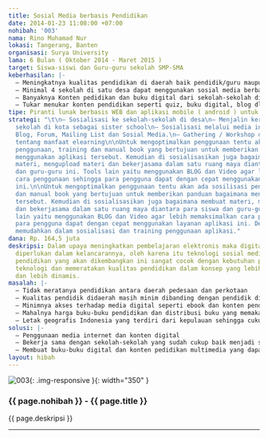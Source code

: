 ```yaml
---
title: Sosial Media berbasis Pendidikan
date: 2014-01-23 11:08:00 +07:00
nohibah: '003'
nama: Rino Muhamad Nur
lokasi: Tangerang, Banten
organisasi: Surya University
lama: 6 Bulan ( Oktober 2014 - Maret 2015 )
target: Siswa-siswi dan Guru-guru sekolah SMP-SMA
keberhasilan: |-
  – Meningkatnya kualitas pendidikan di daerah baik pendidik/guru maupun siswanya.
  – Minimal 4 sekolah di satu desa dapat menggunakan sosial media berbasis pendidikan ini
  – Banyaknya Konten pedidikan dan buku digital dari sekolah-sekolah di kota
  – Tukar menukar konten pendidikan seperti quiz, buku digital, blog dll antar sekolah
tipe: Piranti lunak berbasis WEB dan aplikasi mobile ( android ) untuk mendukungnya.
strategi: "\t\n– Sosialisasi ke sekolah-sekolah di desa\n– Menjalin kerjasama dengan
  sekolah di kota sebagai sister school\n– Sosialisasi melalui media internet seperti
  Blog, Forum, Mailing List dan Sosial Media.\n– Gathering / Workshop di sekolah-sekolah
  tentang manfaat elearning\n\nUntuk mengoptimalkan penggunaan tentu akan ada sosilisasi
  penggunaan, training dan manual book yang bertujuan untuk memberikan panduan bagaimana
  menggunakan aplikasi tersebut. Kemudian di sosialisasikan juga bagaimana membuat
  materi, mengupload materi dan bekerjasama dalam satu ruang maya diantara para siswa
  dan guru-guru ini. Tools lain yaitu menggunakan BLOG dan Video agar lebih memaksimalkan
  cara penggunaan sehingga para pengguna dapat dengan cepat menggunakan layanan aplikasi
  ini.\n\nUntuk mengoptimalkan penggunaan tentu akan ada sosilisasi penggunaan, training
  dan manual book yang bertujuan untuk memberikan panduan bagaimana menggunakan aplikasi
  tersebut. Kemudian di sosialisasikan juga bagaimana membuat materi, mengupload materi
  dan bekerjasama dalam satu ruang maya diantara para siswa dan guru-guru ini. Tools
  lain yaitu menggunakan BLOG dan Video agar lebih memaksimalkan cara penggunaan sehingga
  para pengguna dapat dengan cepat menggunakan layanan aplikasi ini. Dengan cara ini
  memudahkan dalam sosialisasi dan training penggunaan aplikasi."
dana: Rp. 164,5 juta
deskripsi: Dalam upaya meningkatkan pembelajaran elektronis maka digital content sangat
  diperlukan dalam kelancarannya, oleh karena itu teknologi sosial media berbasis
  pendidikan yang akan dikembangkan ini sangat cocok dengan kebutuhan pendidikan mengaplikasi
  teknologi dan memeratakan kualitas pendidikan dalam konsep yang lebih menyenangkan
  dan lebih dinamis.
masalah: |-
  – Tidak meratanya pendidikan antara daerah pedesaan dan perkotaan
  – Kualitas pendidik didaerah masih minim dibanding dengan pendidik di kota begitu juga lulusannya.
  – Minimnya akses terhadap media digital seperti ebook dan konten pendidikan berbasis multimedia
  – Mahalnya harga buku-buku pendidikan dan distribusi buku yang memakan waktu cukup lama
  – Letak geografis Indonesia yang terdiri dari kepulauan sehingga cukup sulit untuk dijangkau secara fisik
solusi: |-
  – Penggunaan media internet dan konten digital
  – Bekerja sama dengan sekolah-sekolah yang sudah cukup baik menjadi sekolah pembimbing atau sister school
  – Membuat buku-buku digital dan konten pedidikan multimedia yang dapat diakses melalui internet
layout: hibah
---
```


![003](/static/img/hibahcms/003.png){: .img-responsive }{: width="350" }

### {{ page.nohibah }} - {{ page.title }}

{{ page.deskripsi }}

---
